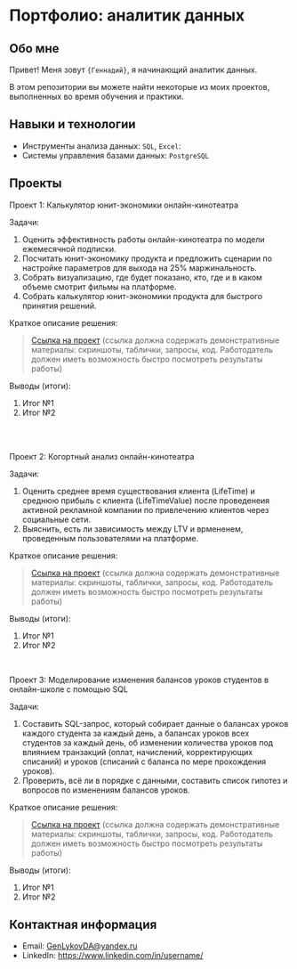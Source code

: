 # Портфолио: аналитик данных

## Обо мне 

Привет! Меня зовут ``{Геннадий}``, я начинающий аналитик данных.
<p>В этом репозитории вы можете найти некоторые из моих проектов, выполненных во время обучения и практики.
<br>

## Навыки и технологии
- Инструменты анализа данных: ``SQL``, ``Excel``: 
- Системы управления базами данных: ``PostgreSQL``

## Проекты
<p>Проект 1: Калькулятор юнит-экономики онлайн-кинотеатра</p>
<p>Задачи:<p>
<ol>
  <li>Оценить эффективность работы онлайн-кинотеатра по модели ежемесячной подписки.</li>
  <li>Посчитать юнит-экономику продукта и предложить сценарии по настройке параметров для выхода на 25% маржинальность.</li>
  <li>Собрать визуализацию, где будет показано, кто, где и в каком объеме смотрит фильмы на платформе.</li>
  <li>Собрать калькулятор юнит-экономики продукта для быстрого принятия решений.</li>
</ol>

<p>Краткое описание решения:<p>

> <a href="https://drive.google.com/drive/folders/11HcEeqniyrCMjuwHZ0GLysX0A2SEv-_x">Ссылка на проект</a>
 (ссылка должна содержать демонстративные материалы: скриншоты, таблички, запросы, код. Работодатель должен иметь возможность быстро посмотреть результаты работы)
 
<p>Выводы (итоги):<p>
<ol>
  <li>Итог №1</li>
  <li>Итог №2</li>
</ol>
<br> 

<br> 
<p>Проект 2: Когортный анализ онлайн-кинотеатра</p>
<p>Задачи:<p>
<ol>
  <li>Оценить среднее время существования клиента (LifeTime) и среднюю прибыль с клиента (LifeTimeValue)
    после проведенеия активной рекламной компании по привлечению клиентов через социальные сети.</li>
  <li>Выяснить, есть ли зависимость между LTV и врмененем, проведенным пользователями на платформе.</li>
</ol>

<p>Краткое описание решения:<p>
  
> <a href="https://drive.google.com/drive/folders/1wdD-mfSeIsHWgrMLJz8Tv_ClAuP_EAOQ?usp=sharing">Ссылка на проект</a>
(ссылка должна содержать демонстративные материалы: скриншоты, таблички, запросы, код. Работодатель должен иметь возможность быстро посмотреть результаты работы)

  <p>Выводы (итоги):<p>
<ol>
  <li>Итог №1</li>
  <li>Итог №2</li>
</ol>

<br>
<p>Проект 3: Моделирование изменения балансов уроков студентов в онлайн-школе с помощью SQL</p> 
<p>Задачи:<p>
<ol>
  <li>Составить SQL-запрос, который собирает данные о балансах уроков каждого студента за каждый день, а балансах уроков всех студентов за каждый день,
  об изменении количества уроков под влиянием транзакций (оплат, начислений, корректирующих списаний) и уроков (списаний с баланса по мере прохождения уроков).</li>
  <li>Проверить, всё ли в порядке с данными, составить список гипотез и вопросов по изменениям балансов уроков.</li>
</ol>

<p>Краткое описание решения:<p>

> <a href="https://github.com/Skyproportfolio/data-analytics-5month/blob/main/Проект%205.xlsx">Ссылка на проект</a>
(ссылка должна содержать демонстративные материалы: скриншоты, таблички, запросы, код. Работодатель должен иметь возможность быстро посмотреть результаты работы)
 
 <p>Выводы (итоги):<p>
<ol>
  <li>Итог №1</li>
  <li>Итог №2</li>
</ol>

## Контактная информация
- Email: GenLykovDA@yandex.ru
- LinkedIn: https://www.linkedin.com/in/username/
